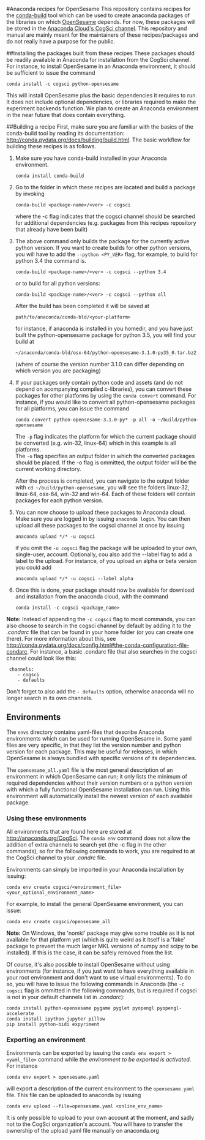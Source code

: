 #Anaconda recipes for OpenSesame
This repository contains recipes for the [conda-build](http://conda.pydata.org/docs/building/build.html) tool which can be used to create anaconda packages of the libraries on which [OpenSesame](https://github.com/smathot/OpenSesame) depends. For now, these packages will be stored in the [Anaconda Cloud's CogSci channel](https://anaconda.org/CogSci). This repository and manual are mainly meant for the maintainers of these recipes/packages and do not really have a purpose for the public.

##Installing the packages built from these recipes
These packages should be readily available in Anaconda for installation from the CogSci channel. For instance, to install OpenSesame in an Anaconda environment, it should be sufficient to issue the command

    conda install -c cogsci python-opensesame

This will install OpenSesame plus the basic dependencies it requires to run. It does not include optional dependencies, or libraries required to make the experiment backends function. We plan to create an Anaconda environment in the near future that does contain everything.

##Building a recipe
First, make sure you are familiar with the basics of the conda-build tool by reading its documentation: http://conda.pydata.org/docs/building/build.html. The basic workflow for building these recipes is as follows.

1. Make sure you have conda-build installed in your Anaconda environment.

    `conda install conda-build`

2. Go to the folder in which these recipes are located and build a package by invoking

    `conda-build <package-name>/<ver> -c cogsci`

    where the -c flag indicates that the cogsci channel should be searched for additional dependencies (e.g. packages from this recipes repository that already have been built)

3. The above command only builds the package for the currently active python version. If you want to create builds for other python versions, you will have to add the `--python <PY_VER>` flag, for example, to build for python 3.4 the command is.

    `conda-build <package-name>/<ver> -c cogsci --python 3.4`

    or to build for all python versions:

    `conda-build <package-name>/<ver> -c cogsci --python all`

    After the build has been completed it will be saved at

    `path/to/anaconda/conda-bld/<your-platform>`

    for instance, if anaconda is installed in you homedir, and you have just built the python-opensesame package for python 3.5, you will find your build at

    `~/anaconda/conda-bld/osx-64/python-opensesame-3.1.0-py35_0.tar.bz2`

    (where of course the version number 3.1.0 can differ depending on which version you are packaging)

4. If your packages only contain python code and assets (and do not depend on acompanying compiled c-libraries), you can convert these packages for other platforms by using the `conda convert` command. For instance, if you would like to convert all python-opensesame packages for all platforms, you can issue the command

    `conda convert python-opensesame-3.1.0-py* -p all -o ~/build/python-opensesame`

    The `-p` flag indicates the platform for which the current package should be converted (e.g. win-32, linux-64) which in this example is all platforms.  
    The `-o` flag specifies an output folder in which the converted packages should be placed. If the -o flag is ommitted, the output folder will be the current working directory.

    After the process is completed, you can navigate to the output folder with `cd ~/build/python-opensesame`, you will see the folders linux-32, linux-64, osx-64, win-32 and win-64. Each of these folders will contain packages for each python version.

6. You can now choose to upload these packages to Anaconda cloud. Make sure you are logged in by issuing `anaconda login`. You can then upload all these packages to the cogsci channel at once by issuing

    `anaconda upload */* -u cogsci`

    if you omit the `-u cogsci` flag the package will be uploaded to your own, single-user, account. Optionally, cou also add the --label flag to add a label to the upload. For instance, of you upload an alpha or beta version you could add

    `anaconda upload */* -u cogsci --label alpha`

7. Once this is done, your package should now be available for download and installation from the anaconda cloud, with the command 

    `conda install -c cogsci <package_name>`


**Note:** Instead of appending the `-c cogsci` flag to most commands, you can also choose to search in the cogsci channel by default by adding it to the *.condarc* file that can be found in your home folder (or you can create one there). For more information about this, see http://conda.pydata.org/docs/config.html#the-conda-configuration-file-condarc. For instance, a basic .condarc file that also searches in the cogsci channel could look like this:

     channels:
        - cogsci
        - defaults

Don't forget to also add the `- defaults` option, otherwise anaconda will no longer search in its own channels.

## Environments

The `envs` directory contains yaml-files that describe Anaconda environments which can be used for running OpenSesame in. Some yaml files are very specific, in that they list the version number and python version for each package. This may be useful for releases, in which OpenSesame is always bundled with specific versions of its dependencies. 

The `opensesame_all.yaml` file is the most general description of an environment in which OpenSesame can run; it only lists the minimum of required dependencies without their version numbers or a python version with which a fully functional OpenSesame installation can run. Using this environment will automatically install the newest version of each available package.

### Using these environments
All environments that are found here are stored at http://anaconda.org/CogSci. 
The `conda env` command does not allow the addition of extra channels to search yet (the -c flag in the other commands), so for the following commands to work, you are required to at the CogSci channel to your *.condrc* file.

Environments can simply be imported in your Anaconda installation by issuing:

    conda env create cogsci/<environment_file> <your_optional_environment_name>

For example, to install the general OpenSesame environment, you can issue:

    conda env create cogsci/opensesame_all

**Note:** On Windows, the 'nomkl' package may give some trouble as it is not available for that platform yet (which is quite weird as it itself is a 'fake' package to prevent the much larger MKL versions of numpy and scipy to be installed). If this is the case, it can be safely removed from the list.

Of course, it's also possible to install OpenSesame without using environments (for instance, if you just want to have everything available in your root environment and don't want to use virtual environments). To do so, you will have to issue the following commands in Anaconda (the `-c cogsci` flag is ommitted in the following commands, but is required if cogsci is not in your default channels list in *.condarc*):

    conda install python-opensesame pygame pyglet pyopengl pyopengl-accelerate
    conda install ipython jupyter pillow
    pip install python-bidi expyriment

### Exporting an environment

Environments can be exported by issuing the `conda env export > <yaml_file>` command while *the environment to be exported is activated*. For instance

    conda env export > opensesame.yaml

will export a description of the current environment to the `opensesame.yaml` file. This file can be uploaded to anaconda by issuing

    conda env upload --file=opensesame.yaml <online_env_name>

It is only possible to upload to your own account at the moment, and sadly not to the CogSci organization's account. You will have to transfer the ownership of the upload yaml file manually on anaconda.org
